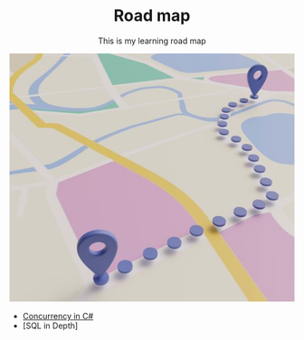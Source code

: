 <h1 align="center">
    Road map
</h1>
<p align="center">
    This is my learning road map
</p>
<p align="center">
    <img src="./Road%20map%20512.jpg" width="512" height="439" />
</p>

- [Concurrency in C#](https://github.com/BehnamSeydAbadi/concurrency-in-c-sharp)
- [SQL in Depth]
